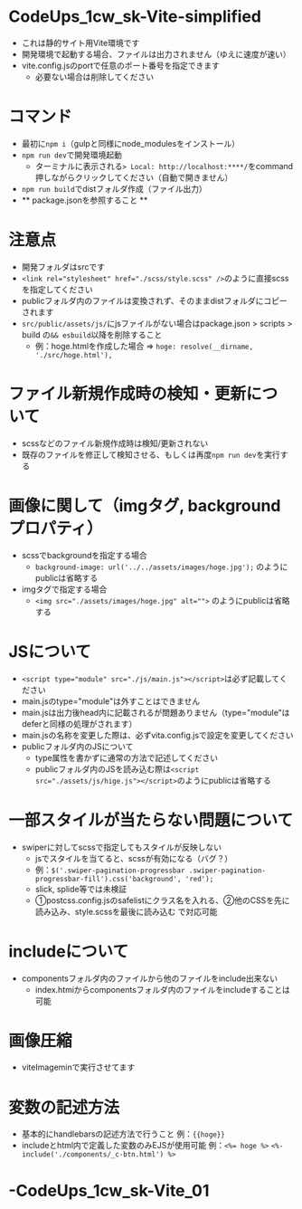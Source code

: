 # CodeUps_1cw_sk-Vite-simplified
- これは静的サイト用Vite環境です
- 開発環境で起動する場合、ファイルは出力されません（ゆえに速度が速い）
- vite.config.jsのportで任意のポート番号を指定できます
    - 必要ない場合は削除してください

# コマンド
- 最初に`npm i`（gulpと同様にnode_modulesをインストール）
- `npm run dev`で開発環境起動
    - ターミナルに表示される`> Local: http://localhost:****/`をcommand押しながらクリックしてください（自動で開きません）
- `npm run build`でdistフォルダ作成（ファイル出力）
- ** package.jsonを参照すること **

# 注意点
- 開発フォルダはsrcです
- `<link rel="stylesheet" href="./scss/style.scss" />`のように直接scssを指定してください
- publicフォルダ内のファイルは変換されず、そのままdistフォルダにコピーされます
- `src/public/assets/js/`にjsファイルがない場合はpackage.json > scripts > build の`&& esbuild`以降を削除すること
    - 例：hoge.htmlを作成した場合 => `hoge: resolve(__dirname, './src/hoge.html'),`

# ファイル新規作成時の検知・更新について
- scssなどのファイル新規作成時は検知/更新されない
- 既存のファイルを修正して検知させる、もしくは再度`npm run dev`を実行する

# 画像に関して（imgタグ, backgroundプロパティ）
- scssでbackgroundを指定する場合
    - `background-image: url('../../assets/images/hoge.jpg');` のようにpublicは省略する
- imgタグで指定する場合
    - `<img src="./assets/images/hoge.jpg" alt="">` のようにpublicは省略する

# JSについて
- `<script type="module" src="./js/main.js"></script>`は必ず記載してください
- main.jsのtype="module"は外すことはできません
- main.jsは出力後head内に記載されるが問題ありません（type="module"はdeferと同様の処理がされます）
- main.jsの名称を変更した際は、必ずvita.config.jsで設定を変更してください
- publicフォルダ内のJSについて
    - type属性を書かずに通常の方法で記述してください
    - publicフォルダ内のJSを読み込む際は`<script src="./assets/js/hige.js"></script>`のようにpublicは省略する

# 一部スタイルが当たらない問題について
- swiperに対してscssで指定してもスタイルが反映しない
    - jsでスタイルを当てると、scssが有効になる（バグ？）
    - 例：`$('.swiper-pagination-progressbar .swiper-pagination-progressbar-fill').css('background', 'red');`
    - slick, splide等では未検証
    - ①postcss.config.jsのsafelistにクラス名を入れる、②他のCSSを先に読み込み、style.scssを最後に読み込む で対応可能

# includeについて
- componentsフォルダ内のファイルから他のファイルをinclude出来ない
    - index.htmiからcomponentsフォルダ内のファイルをincludeすることは可能 

# 画像圧縮
- viteImageminで実行させてます

# 変数の記述方法
- 基本的にhandlebarsの記述方法で行うこと 例：`{{hoge}}`
- includeとhtml内で定義した変数のみEJSが使用可能 例：`<%= hoge %>` `<%- include('./components/_c-btn.html') %>`
# -CodeUps_1cw_sk-Vite_01
